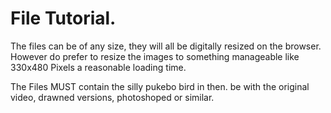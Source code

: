 
# File Tutorial.

The files can be of any size, they will all be digitally resized on the browser. However do prefer to resize the images to something manageable like 330x480 Pixels a reasonable loading time.


The Files MUST contain the silly pukebo bird in then. be with the original video, drawned versions, photoshoped or similar.
